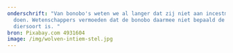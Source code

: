 ```yaml
---
onderschrift: "Van bonobo's weten we al langer dat zij niet aan incestmijding
  doen. Wetenschappers vermoeden dat de bonobo daarmee niet bepaald de enige
  diersoort is. "
bron: Pixabay.com 4931604
image: /img/wolven-intiem-stel.jpg
---
```

